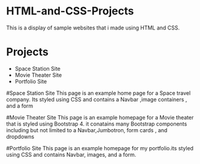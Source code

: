 # HTML-and-CSS-Projects
This is a display of sample websites that i made using HTML and CSS.

# Projects
* Space Station Site
* Movie Theater Site
* Portfolio Site

#Space Station Site
This page is an example home page for a Space travel company. Its styled using CSS and contains a Navbar ,image containers , and a form



#Movie Theater Site
This page is an example homepage for a Movie theater that is styled using Bootstrap 4. it conatains many Bootstrap components including but not limited to a Navbar,Jumbotron, form cards , and dropdowns



#Portfolio Site
This page is an example homepage for my portfolio.its styled using CSS and contains Navbar, images, and a form.
